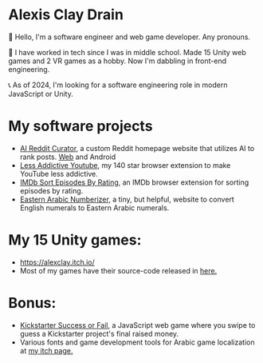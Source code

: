 # Alexis Clay Drain
👋 Hello, I'm a software engineer and web game developer. Any pronouns.  

🌱 I have worked in tech since I was in middle school. Made 15 Unity web games and 2 VR games as a hobby. Now I'm dabbling in front-end engineering.  

📞 As of 2024, I'm looking for a software engineering role in modern JavaScript or Unity.  

# My software projects  
- [AI Reddit Curator](https://github.com/AlexisDrain/ai-reddit-curator), a custom Reddit homepage website that utilizes AI to rank posts. [Web](https://alexisdrain.github.io/ai-reddit-curator/) and Android
- [Less Addictive Youtube](https://github.com/AlexisDrain/Less-Addictive-YouTube), my 140 star browser extension to make YouTube less addictive.  
- [IMDb Sort Episodes By Rating](https://github.com/AlexisDrain/IMDb-Sort-Episodes-By-Rating), an IMDb browser extension for sorting episodes by rating.  
- [Eastern Arabic Numberizer](https://github.com/AlexisDrain/ArabicNumberizer/), a tiny, but helpful, website to convert English numerals to Eastern Arabic numerals.  

# My 15 Unity games:  
- https://alexclay.itch.io/  
- Most of my games have their source-code released in [here.](https://github.com/AlexisDrain?tab=repositories)

# Bonus:
- [Kickstarter Success or Fail,](https://github.com/AlexisDrain/Kickstarter-Success-or-Fail) a JavaScript web game where you swipe to guess a Kickstarter project's final raised money.
- Various fonts and game development tools for Arabic game localization at [my itch page.](https://alexclay.itch.io/)
